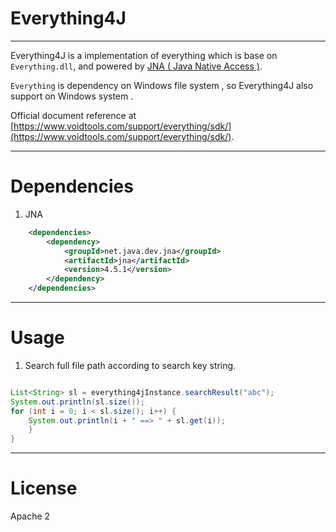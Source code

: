 # Everything4J

----

Everything4J is a implementation of everything which is base on `Everything.dll`, and powered by [JNA ( Java Native Access )](https://github.com/java-native-access/jna).

`Everything` is dependency on Windows file system , so Everything4J also support on Windows system .

Official document reference at [https://www.voidtools.com/support/everything/sdk/](https://www.voidtools.com/support/everything/sdk/).

----
# Dependencies

1. JNA

```xml
    <dependencies>
        <dependency>
            <groupId>net.java.dev.jna</groupId>
            <artifactId>jna</artifactId>
            <version>4.5.1</version>
        </dependency>
    </dependencies>
```

----
# Usage

1. Search full file path according to search key string.

```java

List<String> sl = everything4jInstance.searchResult("abc");
System.out.println(sl.size());
for (int i = 0; i < sl.size(); i++) {
    System.out.println(i + " ==> " + sl.get(i));
    }
}
```

----
# License

Apache 2
